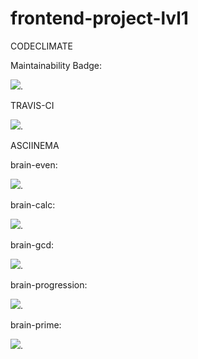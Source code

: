 # frontend-project-lvl1

CODECLIMATE

Maintainability Badge:

<a href="https://codeclimate.com/github/Den520/frontend-project-lvl1/maintainability"><img src="https://api.codeclimate.com/v1/badges/9aa2eb2b2dd1cfe0773c/maintainability" /></a>.


TRAVIS-CI

<a href="https://travis-ci.org/Den520/frontend-project-lvl1"><img src="https://travis-ci.org/Den520/frontend-project-lvl1.svg?branch=master" /></a>.


ASCIINEMA
    
brain-even:
    
<a href="https://asciinema.org/a/zqw5pIvTjMDeMmQ4iIIoCs1ZM" target="_blank"><img src="https://asciinema.org/a/zqw5pIvTjMDeMmQ4iIIoCs1ZM.svg" /></a>.
    
brain-calc:

<a href="https://asciinema.org/a/a2Id6QdJBZyqgEW22uCo0NUGl" target="_blank"><img src="https://asciinema.org/a/a2Id6QdJBZyqgEW22uCo0NUGl.svg" /></a>.
    
brain-gcd:

<a href="https://asciinema.org/a/7KTRFqTAmnYMtWYfWRFZOlPwd" target="_blank"><img src="https://asciinema.org/a/7KTRFqTAmnYMtWYfWRFZOlPwd.svg" /></a>.

brain-progression:

<a href="https://asciinema.org/a/iBaR4qmhPDzkAQzQ4hAxt5sEV" target="_blank"><img src="https://asciinema.org/a/iBaR4qmhPDzkAQzQ4hAxt5sEV.svg" /></a>.
    
brain-prime:

<a href="https://asciinema.org/a/x8zQfYQaq7RajMgbfNThFsuOQ" target="_blank"><img src="https://asciinema.org/a/x8zQfYQaq7RajMgbfNThFsuOQ.svg" /></a>.